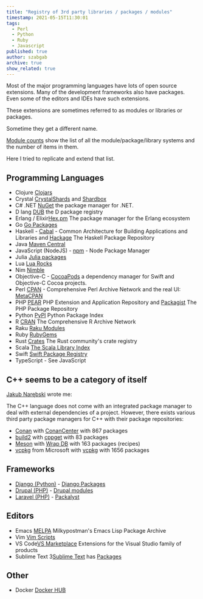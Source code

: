 ```yaml
---
title: "Registry of 3rd party libraries / packages / modules"
timestamp: 2021-05-15T11:30:01
tags:
  - Perl
  - Python
  - Ruby
  - Javascript
published: true
author: szabgab
archive: true
show_related: true
---
```



Most of the major programming languages have lots of open source extensions. Many of the development frameworks also have
packages. Even some of the editors and IDEs have such extensions.

These extensions are sometimes referred to as modules or libraries or packages.

Sometime they get a different name.



[Module counts](http://www.modulecounts.com/) show the list of all the module/package/library systems and the number of items in them.

Here I tried to replicate and extend that list.

## Programming Languages

* Clojure [Clojars](https://clojars.org/)
* Crystal [CrystalShards](https://crystalshards.xyz) and [Shardbox](https://shardbox.org/)
* C# .NET [NuGet](https://www.nuget.org/) the package manager for .NET.
* D lang [DUB](https://code.dlang.org/) the D package registry
* Erlang / Elixir[Hex.pm](https://hex.pm/) The package manager for the Erlang ecosystem
* Go [Go Packages](https://pkg.go.dev/)
* Haskell - [Cabal](https://www.haskell.org/cabal/) - Common Architecture for Building Applications and Libraries and [Hackage](http://hackage.haskell.org/) The Haskell Package Repository
* Java [Maven Central](https://search.maven.org/)
* JavaScript (NodeJS) - [npm](https://www.npmjs.com/) - Node Package Manager
* Julia [Julia packages](https://julialang.org/packages/)
* Lua [Lua Rocks](https://luarocks.org/)
* Nim [Nimble](https://github.com/nim-lang/nimble/)
* Objective-C - [CocoaPods](https://cocoapods.org/) a dependency manager for Swift and Objective-C Cocoa projects.
* Perl [CPAN](https://www.cpan.org/) - Comprehensive Perl Archive Network and the real UI: [MetaCPAN](https://metacpan.org/)
* PHP [PEAR](https://pear.php.net/) PHP Extension and Application Repository and [Packagist](https://packagist.org/) The PHP Package Repository
* Python [PyPI](https://pypi.org/) Python Package Index
* R [CRAN](https://cran.r-project.org/) The Comprehensive R Archive Network
* Raku [Raku Modules](https://modules.raku.org/)
* Ruby [RubyGems](https://rubygems.org/)
* Rust [Crates](https://crates.io/) The Rust community's crate registry
* Scala [The Scala Library Index](https://index.scala-lang.org/)
* Swift [Swift Package Registry](https://swiftpackageregistry.com/)
* TypeScript - See JavaScript

## C++ seems to be a category of itself

[Jakub Narębski](https://github.com/jnareb) wrote me:

The C++ language does not come with an integrated package manager to deal with external dependencies of a project.
However, there exists various third party package managers for C++ with their package repositories:

* [Conan](https://conan.io/) with [ConanCenter](https://conan.io/center/) with 867 packages
* [build2](https://build2.org/) with [cppget](https://cppget.org/) with 83 packages
* [Meson](https://mesonbuild.com/) with [Wrap DB](https://wrapdb.mesonbuild.com/) with 163 packages (recipes)
* [vcpkg](https://github.com/microsoft/vcpkg) from Microsoft with [vcpkg](https://vcpkg.io/en/packages.html) with 1656 packages

## Frameworks

* [Django (Python)](https://www.djangoproject.com/) - [Django Packages](https://djangopackages.org/)
* [Drupal (PHP)](https://www.drupal.org/) - [Drupal modules](https://www.drupal.org/project/project_module)
* [Laravel (PHP)](https://laravel.com/) - [Packalyst](https://packalyst.com/)

## Editors

* Emacs [MELPA](https://melpa.org/) Milkypostman's Emacs Lisp Package Archive
* Vim [Vim Scripts](https://www.vim.org/scripts/)
* VS Code[VS Marketplace](https://marketplace.visualstudio.com/) Extensions for the Visual Studio family of products
* Sublime Text 3[Sublime Text](https://www.sublimetext.com/) has [Packages](https://packagecontrol.io/)

## Other

* Docker [Docker HUB](https://hub.docker.com/)

<!--
    <li><a href=""></a></li>
-->


